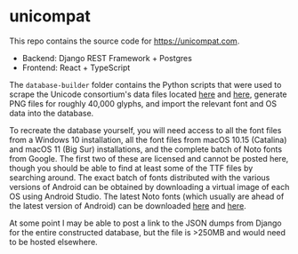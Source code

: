 # unicompat

This repo contains the source code for https://unicompat.com.

* Backend: Django REST Framework + Postgres
* Frontend: React + TypeScript

The `database-builder` folder contains the Python scripts that were used to scrape the Unicode consortium's data files located [here](https://www.unicode.org/Public/UCD/latest/ucdxml/) and [here](https://unicode.org/Public/emoji/13.0/), generate PNG files for roughly 40,000 glyphs, and import the relevant font and OS data into the database.

To recreate the database yourself, you will need access to all the font files from a Windows 10 installation, all the font files from macOS 10.15 (Catalina) and macOS 11 (Big Sur) installations, and the complete batch of Noto fonts from Google. The first two of these are licensed and cannot be posted here, though you should be able to find at least some of the TTF files by searching around. The exact batch of fonts distributed with the various versions of Android can be obtained by downloading a virtual image of each OS using Android Studio. The latest Noto fonts (which usually are ahead of the latest version of Android) can be downloaded [here](https://www.google.com/get/noto/) and [here](https://github.com/googlefonts/noto-fonts).

At some point I may be able to post a link to the JSON dumps from Django for the entire constructed database, but the file is >250MB and would need to be hosted elsewhere.
